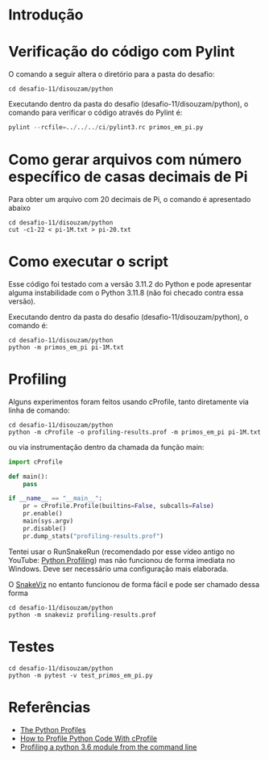 # Introdução


# Verificação do código com Pylint

O comando a seguir altera o diretório para a pasta do desafio:

```shell
cd desafio-11/disouzam/python
```

Executando dentro da pasta do desafio (desafio-11/disouzam/python), o comando para verificar o
código através do Pylint é:

```python
pylint --rcfile=../../../ci/pylint3.rc primos_em_pi.py
```

# Como gerar arquivos com número específico de casas decimais de Pi

Para obter um arquivo com 20 decimais de Pi, o comando é apresentado abaixo

```shell
cd desafio-11/disouzam/python
cut -c1-22 < pi-1M.txt > pi-20.txt
```

# Como executar o script

Esse código foi testado com a versão 3.11.2 do Python e pode apresentar alguma instabilidade com
o Python 3.11.8 (não foi checado contra essa versão).

Executando dentro da pasta do desafio (desafio-11/disouzam/python), o comando é:

```shell
cd desafio-11/disouzam/python
python -m primos_em_pi pi-1M.txt
```

# Profiling

Alguns experimentos foram feitos usando cProfile, tanto diretamente via linha de comando:

```shell
cd desafio-11/disouzam/python
python -m cProfile -o profiling-results.prof -m primos_em_pi pi-1M.txt
```

ou via instrumentação dentro da chamada da função main:

```python
import cProfile

def main():
    pass

if __name__ == "__main__":
    pr = cProfile.Profile(builtins=False, subcalls=False)
    pr.enable()
    main(sys.argv)
    pr.disable()
    pr.dump_stats("profiling-results.prof")
```

Tentei usar o RunSnakeRun (recomendado por esse vídeo antigo no YouTube: [Python Profiling](https://www.youtube.com/watch?v=QJwVYlDzAXs)) mas não funcionou de forma imediata no Windows. Deve ser necessário uma configuração mais elaborada.

O [SnakeViz](https://github.com/jiffyclub/snakeviz) no entanto funcionou de forma fácil e pode ser chamado dessa forma

```shell
cd desafio-11/disouzam/python
python -m snakeviz profiling-results.prof
```

# Testes

```shell
cd desafio-11/disouzam/python
python -m pytest -v test_primos_em_pi.py
```

# Referências
- [The Python Profiles](https://docs.python.org/3/library/profile.html#introduction-to-the-profilers)
- [How to Profile Python Code With cProfile](https://www.turing.com/kb/python-code-with-cprofile)
- [Profiling a python 3.6 module from the command line](https://stackoverflow.com/questions/54465048/profiling-a-python-3-6-module-from-the-command-line)